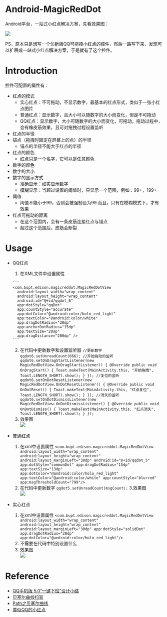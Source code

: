 # Android-MagicRedDot
Android平台，一站式小红点解决方案，先看效果图：

![](https://github.com/kanglongba/MagicRedDot/blob/master/screenshot/QQRedDotView.gif)

PS，原本只是想写一个仿新版QQ可拖拽小红点的控件，然后一路写下来，发现可以扩展成一站式小红点解决方案，于是就有了这个控件。


# Introduction

控件可配置的属性有：

* 红点的模式
    * 实心红点：不可拖动，不显示数字，最基本的红点形式，类似于一张小红点图片
    * 普通红点：显示数字，且大小可以随数字的大小而变化，但是不可拖动
    * QQ红点：显示数字，大小可随数字的大小而变化，可拖动，拖动过程中，会有橡皮筋效果，且可对拖拽过程设置监听
* 红点的半径
* 锚点（拖拽时固定在屏幕上的点）的半径
    * 锚点的半径不能大于红点的半径
* 红点的颜色
    * 红点只是一个名字，它可以是任意颜色
* 数字的颜色
* 数字的大小
* 数字的显示方式
    * 准确显示：如实显示数字
    * 模糊显示：当超过设置的阈值时，只显示一个范围，例如：99+，199+
* 阈值
    * 阈值不能小于99，否则会被强制设为99.而且，只有在模糊模式下，才有效果
* 红点可拖动的距离
    * 在这个范围内，会有一条皮筋连接红点与锚点
    * 超过这个范围后，皮筋会断裂


# Usage

* QQ红点
    1. 在XML文件中设置属性
   
      ```
      <com.bupt.edison.magicreddot.MagicRedDotView
        android:layout_width="wrap_content"
        android:layout_height="wrap_content"
        android:id="@+id/qqdot_6"
        app:dotStyle="qqDot"
        app:countStyle="accurate"
        app:dotColor="@android:color/holo_red_light"
        app:textColor="@android:color/white"
        app:dragDotRadius="20dp"
        app:anchorDotRadius="15dp"
        app:textSize="20sp"
        app:dragDistance="200dp" />
      ```
    2. 在代码中更新数字和设置监听器
      ```
      //更新数字
      qqdot6.setUnreadCount(666);
      //开始拖动的监听
      qqdot6.setOnDragStartListener(new MagicRedDotView.OnDragStartListener() {
        @Override
        public void OnDragStart() {
            Toast.makeText(MainActivity.this, "开始拖拽", Toast.LENGTH_SHORT).show();
        }
      });
      //复位的监听
      qqdot6.setOnDotResetListener(new MagicRedDotView.OnDotResetListener() {
        @Override
        public void OnDotReset() {
            Toast.makeText(MainActivity.this, "红点复位", Toast.LENGTH_SHORT).show();
        }
      });
      //消失的监听
      qqdot6.setOnDotDismissListener(new MagicRedDotView.OnDotDismissListener() {
        @Override
        public void OnDotDismiss() {
            Toast.makeText(MainActivity.this, "红点消失", Toast.LENGTH_SHORT).show();
        }
      });
      ```
    3. 效果图  
      ![](https://github.com/kanglongba/MagicRedDot/blob/master/screenshot/QQRedDotView_qqdot.gif)

* 普通红点
    1. 在xml中设置属性
      ```
      <com.bupt.edison.magicreddot.MagicRedDotView
         android:layout_width="wrap_content"
         android:layout_height="wrap_content"
         android:layout_marginLeft="30dp"
         android:id="@+id/qqdot_5"
         app:dotStyle="commonDot"
         app:dragDotRadius="15dp"
         app:textSize="13dp"
         app:dotColor="@android:color/holo_red_light"
         app:textColor="@android:color/white"
         app:countStyle="blurred"
         app:msgThresholdCount="799"/>
      ```
    2. 在代码中更新数字
      ```
      qqdot5.setUnreadCount(msgCount);
      ```
    3.效果图  
      ![](https://github.com/kanglongba/MagicRedDot/blob/master/screenshot/QQRedDotView_updateMsgCount.gif)
    
* 实心红点
    1. 在xml中设置属性
      ```
      <com.bupt.edison.magicreddot.MagicRedDotView
         android:layout_width="wrap_content"
         android:layout_height="wrap_content"
         android:layout_marginLeft="30dp"
         app:dotStyle="solidDot"
         app:dragDotRadius="20dp"
         app:dotColor="@android:color/holo_red_light"/>
      ```
    2. 不需要在代码中特别设置什么
    3. 效果图  
      ![](https://github.com/kanglongba/MagicRedDot/blob/master/screenshot/QQRedDotView_solid.png)

    
# Reference

* [QQ手机版 5.0“一键下班”设计小结](https://isux.tencent.com/qq-mobile-off-duty.html)
* [贝塞尔曲线扫盲](http://www.html-js.com/article/1628)
* [Path之贝塞尔曲线](https://github.com/GcsSloop/AndroidNote/blob/master/CustomView/Advance/%5B6%5DPath_Bezier.md)
* [类似QQ的小红点](https://github.com/mabeijianxi/stickyDots)



